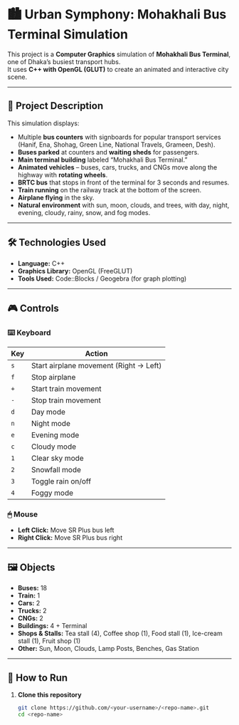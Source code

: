 # 🏙️ Urban Symphony: Mohakhali Bus Terminal Simulation

This project is a **Computer Graphics** simulation of **Mohakhali Bus Terminal**, one of Dhaka’s busiest transport hubs.  
It uses **C++ with OpenGL (GLUT)** to create an animated and interactive city scene.

---

## 📖 Project Description
This simulation displays:
- Multiple **bus counters** with signboards for popular transport services (Hanif, Ena, Shohag, Green Line, National Travels, Grameen, Desh).
- **Buses parked** at counters and **waiting sheds** for passengers.
- **Main terminal building** labeled “Mohakhali Bus Terminal.”
- **Animated vehicles** – buses, cars, trucks, and CNGs move along the highway with **rotating wheels**.
- **BRTC bus** that stops in front of the terminal for 3 seconds and resumes.
- **Train running** on the railway track at the bottom of the screen.
- **Airplane flying** in the sky.
- **Natural environment** with sun, moon, clouds, and trees, with day, night, evening, cloudy, rainy, snow, and fog modes.

---

## 🛠️ Technologies Used
- **Language:** C++
- **Graphics Library:** OpenGL (FreeGLUT)
- **Tools Used:** Code::Blocks / Geogebra (for graph plotting)

---

## 🎮 Controls

### ⌨️ Keyboard
| Key | Action |
|-----|--------|
| `s` | Start airplane movement (Right → Left) |
| `f` | Stop airplane |
| `+` | Start train movement |
| `-` | Stop train movement |
| `d` | Day mode |
| `n` | Night mode |
| `e` | Evening mode |
| `c` | Cloudy mode |
| `1` | Clear sky mode |
| `2` | Snowfall mode |
| `3` | Toggle rain on/off |
| `4` | Foggy mode |

### 🖱 Mouse
- **Left Click:** Move SR Plus bus left  
- **Right Click:** Move SR Plus bus right  

---

## 🖼️ Objects
- **Buses:** 18  
- **Train:** 1  
- **Cars:** 2  
- **Trucks:** 2  
- **CNGs:** 2  
- **Buildings:** 4 + Terminal  
- **Shops & Stalls:** Tea stall (4), Coffee shop (1), Food stall (1), Ice-cream stall (1), Fruit shop (1)  
- **Other:** Sun, Moon, Clouds, Lamp Posts, Benches, Gas Station  

---

## 🚀 How to Run
1. **Clone this repository**
   ```bash
   git clone https://github.com/<your-username>/<repo-name>.git
   cd <repo-name>
